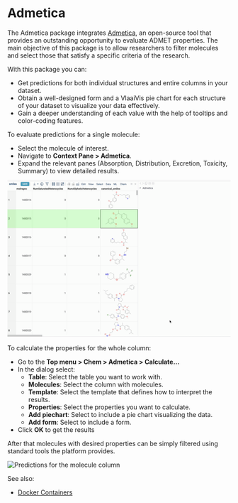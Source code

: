 # Admetica

The Admetica package integrates [Admetica](https://github.com/datagrok-ai/admetica), an open-source tool that provides an outstanding opportunity to evaluate ADMET properties. The main objective of this package is to allow researchers to filter molecules and select those that satisfy a specific criteria of the research.
 
With this package you can:
* Get predictions for both individual structures and entire columns in your dataset.
* Obtain a well-designed form and a VlaaiVis pie chart for each structure of your dataset to visualize your data effectively.
* Gain a deeper understanding of each value with the help of tooltips and color-coding features.

To evaluate predictions for a single molecule:
* Select the molecule of interest.
* Navigate to **Context Pane > Admetica**.
* Expand the relevant panes (Absorption, Distribution, Excretion, Toxicity, Summary) to view detailed results.

![Predictions for a single molecule](../Admetica/vendor/admetica-cell.gif)

To calculate the properties for the whole column:
* Go to the **Top menu > Chem > Admetica > Calculate…**
* In the dialog select:
  - **Table**: Select the table you want to work with.
  - **Molecules**: Select the column with molecules.
  - **Template**: Select the template that defines how to interpret the results.
  - **Properties**: Select the properties you want to calculate.
  - **Add piechart**: Select to include a pie chart visualizing the data.
  - **Add form**: Select to include a form.
* Click **OK** to get the results

After that molecules with desired properties can be simply filtered using standard tools the platform provides. 

![Predictions for the molecule column](../Admetica/vendor/admetica-column.gif)

See also: 
* [Docker Containers](https://datagrok.ai/help/develop/how-to/docker_containers)
